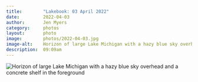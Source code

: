 ```yaml
---
title:        "Lakebook: 03 April 2022"
date:         2022-04-03
author:       Jen Myers
category:     photos
layout:       photo
image:        photos/2022-04-03.jpg
image-alt:    Horizon of large Lake Michigan with a hazy blue sky overhead and a concrete shelf in the foreground
description:  09:09am
---
```


<div><img alt="Horizon of large Lake Michigan with a hazy blue sky overhead and a concrete shelf in the foreground" src="{{ site.baseurl }}/images/photos/2022-04-03.jpg" /></div>
